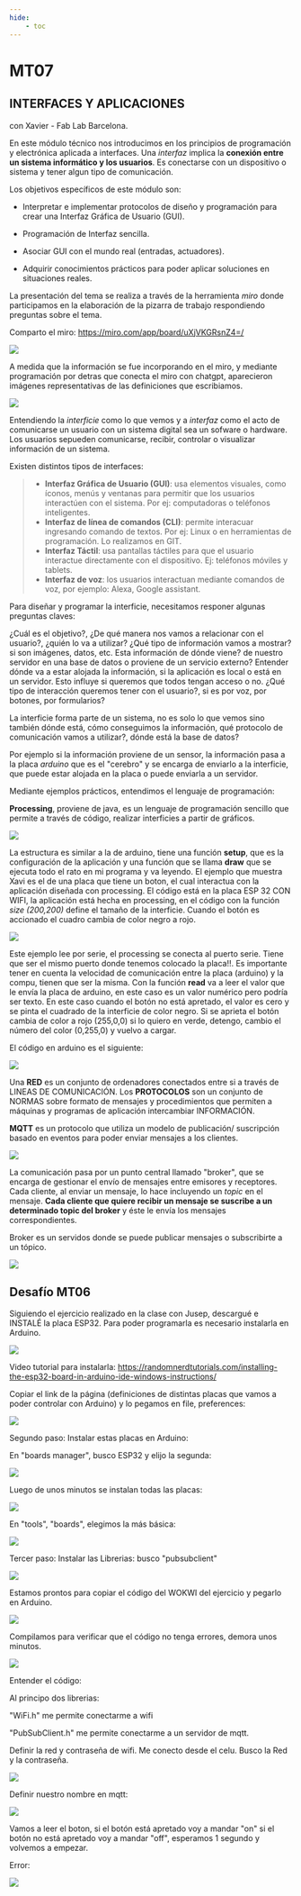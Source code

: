 ```yaml
---
hide:
    - toc
---
```


# MT07
## INTERFACES Y APLICACIONES
con Xavier - Fab Lab Barcelona.

En este módulo técnico nos introducimos en los principios de programación y electrónica aplicada a interfaces. Una *interfaz* implica la **conexión entre un sistema informático y los usuarios**. Es conectarse con un dispositivo o sistema y tener algun tipo de comunicación.

Los objetivos específicos de este módulo son:

 - Interpretar e implementar protocolos de diseño y programación para crear una Interfaz Gráfica de Usuario (GUI).

 - Programación de Interfaz sencilla.

 - Asociar GUI con el mundo real (entradas, actuadores).

 - Adquirir conocimientos prácticos para poder aplicar soluciones en situaciones reales.

La presentación del tema se realiza a través de la herramienta *miro* donde participamos en la elaboración de la pizarra de trabajo respondiendo preguntas sobre el tema. 

Comparto el miro: https://miro.com/app/board/uXjVKGRsnZ4=/ 

![](../images/MT07/1.png)

A medida que la información se fue incorporando en el miro, y mediante programación por detras que conecta el miro con chatgpt, aparecieron imágenes representativas de las definiciones que escribiamos.

![](../images/MT07/2.png)


Entendiendo  la *interficie* como lo que vemos y a *interfaz* como el acto de comunicarse un usuario con un sistema digital sea un sofware o hardware. Los usuarios sepueden comunicarse, recibir, controlar o visualizar información de un sistema.

Existen distintos tipos de interfaces:

>  - **Interfaz Gráfica de Usuario (GUI)**: usa elementos visuales, como íconos, menús y ventanas para permitir que los usuarios interactúen con el sistema. Por ej: computadoras o teléfonos inteligentes.
>  - **Interfaz de línea de comandos (CLI)**: permite interacuar ingresando comando de textos. Por ej: Linux o en herramientas de programación. Lo realizamos en GIT.
>  - **Interfaz Táctil**: usa pantallas táctiles para que el usuario interactue directamente con el dispositivo. Ej: teléfonos móviles y tablets.
>  - **Interfaz de voz**: los usuarios interactuan mediante comandos de voz, por ejemplo: Alexa, Google assistant.




Para diseñar y programar la interficie, necesitamos responer algunas preguntas claves: 

¿Cuál es el objetivo?, ¿De qué manera nos vamos a relacionar con el usuario?,  ¿quién lo va a utilizar? ¿Qué tipo de información vamos a mostrar? si son imágenes, datos, etc. Esta información de dónde viene? de nuestro servidor en una base de datos o proviene de un servicio externo?
Entender dónde va a estar alojada la información, si la aplicación es local o está en un servidor. Esto influye si queremos que todos tengan acceso o no. 
¿Qué tipo de interacción queremos tener con el usuario?, si es por voz, por botones, por formularios?

La interficie forma parte de un sistema, no es solo lo que vemos sino también dónde está, cómo conseguimos la información, qué protocolo de comunicación vamos a utilizar?, dónde está la base de datos?

Por ejemplo si la información proviene de un sensor, la información pasa a la placa *arduino* que es el "cerebro" y se encarga de enviarlo a la interficie, que puede estar alojada en la placa o puede enviarla a un servidor.

Mediante ejemplos prácticos, entendimos el lenguaje de programación:

**Processing**, proviene de java, es un lenguaje de programación sencillo que permite a través de código, realizar interficies a partir de gráficos.

![](../images/MT07/3.png)

La estructura es similar a la de arduino, tiene una función **setup**, que es la configuración de la aplicación y una función que se llama **draw** que se ejecuta todo el rato en mi programa y va leyendo. 
El ejemplo que muestra Xavi es el de una placa que tiene un boton, el cual interactua con la aplicación diseñada con processing. El código está en la placa ESP 32 CON WIFI, la aplicación está hecha en processing, en el código con la función *size (200,200)* define el tamaño de la interficie. Cuando el botón es accionado el cuadro cambia de color negro a rojo. 

![](../images/MT07/4.png)

Este ejemplo lee por serie, el processing se conecta al puerto serie. Tiene que ser el mismo puerto donde tenemos colocado la placa!!.
Es importante tener en cuenta la velocidad de comunicación entre la placa (arduino) y la compu, tienen que ser la misma. 
Con la función **read** va a leer el valor que le envía la placa de arduino, en este caso es un valor numérico pero podría ser texto.
En este caso cuando el botón no está apretado, el valor es cero y se pinta el cuadrado de la interficie de color negro. Si se aprieta el botón cambia de color a rojo (255,0,0) si lo quiero en verde, detengo, cambio el número del color (0,255,0) y vuelvo a cargar.

El código en arduino es el siguiente:

![](../images/MT07/5.png)



Una **RED** es un conjunto de ordenadores conectados entre si a través de LINEAS DE COMUNICACIÓN. 
Los **PROTOCOLOS** son un conjunto de NORMAS sobre formato de mensajes y procedimientos que permiten a máquinas y programas de aplicación intercambiar INFORMACIÓN.

**MQTT** es un protocolo que utiliza un modelo de publicación/ suscripción basado en eventos para poder enviar mensajes a los clientes. 

 ![](../images/MT06/1.JPG) 

 La comunicación pasa por un punto central llamado "broker", que se encarga de gestionar el envío de mensajes entre emisores y receptores. Cada cliente, al enviar un mensaje, lo hace incluyendo un *topic* en el mensaje. **Cada cliente que quiere recibir un mensaje se suscribe a un determinado topic del broker** y éste le envía los mensajes correspondientes.

 Broker es un servidos donde se puede publicar mensajes o subscribirte a un tópico.

  ![](../images/MT06/2.JPG)

## Desafío MT06
Siguiendo el ejercicio realizado en la clase con Jusep, descargué e INSTALÉ la placa ESP32. Para poder programarla es necesario instalarla en Arduino. 

![](../images/MT06/instalandoESP32a.JPG)

Video tutorial para instalarla: 
https://randomnerdtutorials.com/installing-the-esp32-board-in-arduino-ide-windows-instructions/

Copiar el link de la página (definiciones de distintas placas que vamos a poder controlar con Arduino) y lo pegamos en  file, preferences: 

![](../images/MT06/instalandoESP32b.JPG)

Segundo paso: Instalar estas placas en Arduino:

En "boards manager", busco ESP32 y elijo la segunda:

 ![](../images/MT06/instalandoESP32c.JPG)

 Luego de unos minutos se instalan todas las placas:

  ![](../images/MT06/instalandoESP32d.JPG)

  En "tools", "boards", elegimos la más básica: 

  ![](../images/MT06/instalandoESP32e.JPG)

Tercer paso: Instalar las Librerias:
busco "pubsubclient"

![](../images/MT06/instalandoESP32f.JPG)   

Estamos prontos para copiar el código del WOKWI del ejercicio y pegarlo en Arduino.  

![](../images/MT06/W1.JPG) 

Compilamos para verificar que el código no tenga errores, demora unos minutos. 

![](../images/MT06/instalandoESP32g.JPG) 

Entender el código:

Al principo dos librerias:

 "WiFi.h" me permite conectarme a wifi

 "PubSubClient.h" me permite conectarme a un servidor de mqtt.

 Definir la red y contraseña de wifi.
 Me conecto desde el celu. Busco la Red y la contraseña. 

![](../images/MT06/a1.JPG) 

 Definir nuestro nombre en mqtt:

 ![](../images/MT06/a2.JPG) 

 Vamos a leer el boton, si el botón está apretado voy a mandar "on" si el botón no está apretado voy a mandar "off", esperamos 1 segundo y volvemos a empezar.

 Error:

![](../images/MT06/error.JPG) 











 




















 











 

 